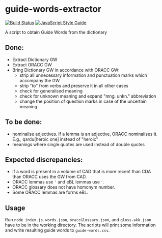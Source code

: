 # guide-words-extractor

[![Build Status](https://travis-ci.com/ElectronicBabylonianLiterature/guide-words-extractor.svg?branch=master)](https://travis-ci.com/ElectronicBabylonianLiterature/guide-words-extractor)
[![JavaScript Style Guide](https://img.shields.io/badge/code_style-standard-brightgreen.svg)](https://standardjs.com)

A script to obtain Guide Words from the dictionary

## Done:

- Extract Dictionary GW
- Extract ORACC GW
- Bring Dictionary GW in accordance with ORACC GW:
  - strip all unnecessary information and punctuation marks which accompany the GW 
  - strip "to" from verbs and preserve it in all other cases
  - check for generalised meaning
  - check for unknown meaning and expand "mng. unkn." abbreviation
  - change the position of question marks in case of the uncertain meaning

## To be done:

- nominalise adjectives. If a lemma is an adjective, ORACC nominalises it. E.g., qardu[heroic one] instead of "heroic"
- meanings where single quotes are used instead of double quotes

## Expected discrepancies: 

- if a word is present in a volume of CAD that is more recent than CDA than ORACC uses the GW from CAD.
- ORACC lemmas use `ʾ` and eBL lemmas use `'`.
- ORACC glossary does not have homonym number.
- Some ORACC lemmas are forms eBL.

## Usage

Run `node index.js`. `words.json`, `oraccGlossary.json`, and `gloss-akk.json` have to be in the working directory. The scripts will print some information and write resulting guide words to `guide-words.csv`.
